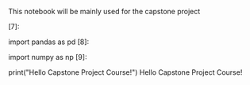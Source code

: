 This notebook will be mainly used for the capstone project

[7]:

import pandas as pd
[8]:

import numpy as np
[9]:

print("Hello Capstone Project Course!")
Hello Capstone Project Course!
